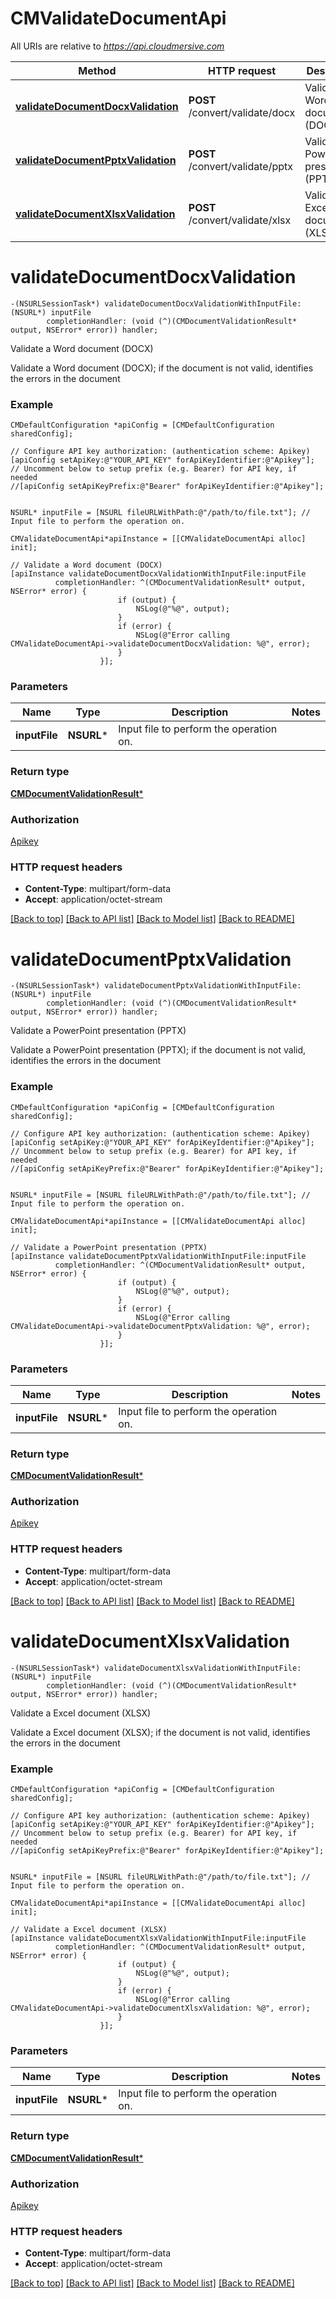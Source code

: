 # CMValidateDocumentApi

All URIs are relative to *https://api.cloudmersive.com*

Method | HTTP request | Description
------------- | ------------- | -------------
[**validateDocumentDocxValidation**](CMValidateDocumentApi.md#validatedocumentdocxvalidation) | **POST** /convert/validate/docx | Validate a Word document (DOCX)
[**validateDocumentPptxValidation**](CMValidateDocumentApi.md#validatedocumentpptxvalidation) | **POST** /convert/validate/pptx | Validate a PowerPoint presentation (PPTX)
[**validateDocumentXlsxValidation**](CMValidateDocumentApi.md#validatedocumentxlsxvalidation) | **POST** /convert/validate/xlsx | Validate a Excel document (XLSX)


# **validateDocumentDocxValidation**
```objc
-(NSURLSessionTask*) validateDocumentDocxValidationWithInputFile: (NSURL*) inputFile
        completionHandler: (void (^)(CMDocumentValidationResult* output, NSError* error)) handler;
```

Validate a Word document (DOCX)

Validate a Word document (DOCX); if the document is not valid, identifies the errors in the document

### Example 
```objc
CMDefaultConfiguration *apiConfig = [CMDefaultConfiguration sharedConfig];

// Configure API key authorization: (authentication scheme: Apikey)
[apiConfig setApiKey:@"YOUR_API_KEY" forApiKeyIdentifier:@"Apikey"];
// Uncomment below to setup prefix (e.g. Bearer) for API key, if needed
//[apiConfig setApiKeyPrefix:@"Bearer" forApiKeyIdentifier:@"Apikey"];


NSURL* inputFile = [NSURL fileURLWithPath:@"/path/to/file.txt"]; // Input file to perform the operation on.

CMValidateDocumentApi*apiInstance = [[CMValidateDocumentApi alloc] init];

// Validate a Word document (DOCX)
[apiInstance validateDocumentDocxValidationWithInputFile:inputFile
          completionHandler: ^(CMDocumentValidationResult* output, NSError* error) {
                        if (output) {
                            NSLog(@"%@", output);
                        }
                        if (error) {
                            NSLog(@"Error calling CMValidateDocumentApi->validateDocumentDocxValidation: %@", error);
                        }
                    }];
```

### Parameters

Name | Type | Description  | Notes
------------- | ------------- | ------------- | -------------
 **inputFile** | **NSURL***| Input file to perform the operation on. | 

### Return type

[**CMDocumentValidationResult***](CMDocumentValidationResult.md)

### Authorization

[Apikey](../README.md#Apikey)

### HTTP request headers

 - **Content-Type**: multipart/form-data
 - **Accept**: application/octet-stream

[[Back to top]](#) [[Back to API list]](../README.md#documentation-for-api-endpoints) [[Back to Model list]](../README.md#documentation-for-models) [[Back to README]](../README.md)

# **validateDocumentPptxValidation**
```objc
-(NSURLSessionTask*) validateDocumentPptxValidationWithInputFile: (NSURL*) inputFile
        completionHandler: (void (^)(CMDocumentValidationResult* output, NSError* error)) handler;
```

Validate a PowerPoint presentation (PPTX)

Validate a PowerPoint presentation (PPTX); if the document is not valid, identifies the errors in the document

### Example 
```objc
CMDefaultConfiguration *apiConfig = [CMDefaultConfiguration sharedConfig];

// Configure API key authorization: (authentication scheme: Apikey)
[apiConfig setApiKey:@"YOUR_API_KEY" forApiKeyIdentifier:@"Apikey"];
// Uncomment below to setup prefix (e.g. Bearer) for API key, if needed
//[apiConfig setApiKeyPrefix:@"Bearer" forApiKeyIdentifier:@"Apikey"];


NSURL* inputFile = [NSURL fileURLWithPath:@"/path/to/file.txt"]; // Input file to perform the operation on.

CMValidateDocumentApi*apiInstance = [[CMValidateDocumentApi alloc] init];

// Validate a PowerPoint presentation (PPTX)
[apiInstance validateDocumentPptxValidationWithInputFile:inputFile
          completionHandler: ^(CMDocumentValidationResult* output, NSError* error) {
                        if (output) {
                            NSLog(@"%@", output);
                        }
                        if (error) {
                            NSLog(@"Error calling CMValidateDocumentApi->validateDocumentPptxValidation: %@", error);
                        }
                    }];
```

### Parameters

Name | Type | Description  | Notes
------------- | ------------- | ------------- | -------------
 **inputFile** | **NSURL***| Input file to perform the operation on. | 

### Return type

[**CMDocumentValidationResult***](CMDocumentValidationResult.md)

### Authorization

[Apikey](../README.md#Apikey)

### HTTP request headers

 - **Content-Type**: multipart/form-data
 - **Accept**: application/octet-stream

[[Back to top]](#) [[Back to API list]](../README.md#documentation-for-api-endpoints) [[Back to Model list]](../README.md#documentation-for-models) [[Back to README]](../README.md)

# **validateDocumentXlsxValidation**
```objc
-(NSURLSessionTask*) validateDocumentXlsxValidationWithInputFile: (NSURL*) inputFile
        completionHandler: (void (^)(CMDocumentValidationResult* output, NSError* error)) handler;
```

Validate a Excel document (XLSX)

Validate a Excel document (XLSX); if the document is not valid, identifies the errors in the document

### Example 
```objc
CMDefaultConfiguration *apiConfig = [CMDefaultConfiguration sharedConfig];

// Configure API key authorization: (authentication scheme: Apikey)
[apiConfig setApiKey:@"YOUR_API_KEY" forApiKeyIdentifier:@"Apikey"];
// Uncomment below to setup prefix (e.g. Bearer) for API key, if needed
//[apiConfig setApiKeyPrefix:@"Bearer" forApiKeyIdentifier:@"Apikey"];


NSURL* inputFile = [NSURL fileURLWithPath:@"/path/to/file.txt"]; // Input file to perform the operation on.

CMValidateDocumentApi*apiInstance = [[CMValidateDocumentApi alloc] init];

// Validate a Excel document (XLSX)
[apiInstance validateDocumentXlsxValidationWithInputFile:inputFile
          completionHandler: ^(CMDocumentValidationResult* output, NSError* error) {
                        if (output) {
                            NSLog(@"%@", output);
                        }
                        if (error) {
                            NSLog(@"Error calling CMValidateDocumentApi->validateDocumentXlsxValidation: %@", error);
                        }
                    }];
```

### Parameters

Name | Type | Description  | Notes
------------- | ------------- | ------------- | -------------
 **inputFile** | **NSURL***| Input file to perform the operation on. | 

### Return type

[**CMDocumentValidationResult***](CMDocumentValidationResult.md)

### Authorization

[Apikey](../README.md#Apikey)

### HTTP request headers

 - **Content-Type**: multipart/form-data
 - **Accept**: application/octet-stream

[[Back to top]](#) [[Back to API list]](../README.md#documentation-for-api-endpoints) [[Back to Model list]](../README.md#documentation-for-models) [[Back to README]](../README.md)


